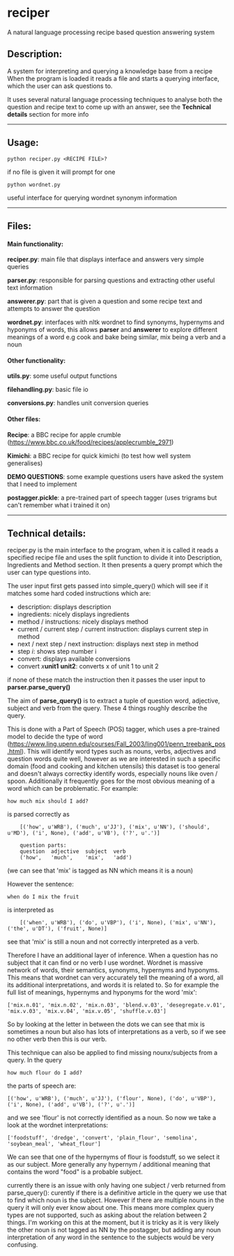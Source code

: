 # reciper
A natural language processing recipe based question answering system

## Description:

A system for interpreting and querying a knowledge base from a recipe
When the program is loaded it reads a file and starts a querying interface, which the 
user can ask questions to.

It uses several natural language processing techniques to analyse both the question and recipe text to come up with an answer, see the **Technical details** section for more info

-------------------------------------------------
## Usage:

	python reciper.py <RECIPE FILE>?

if no file is given it will prompt for one

	python wordnet.py

useful interface for querying wordnet synonym information


-------------------------------------------------
## Files:

#### Main functionality:

**reciper.py**: main file that displays interface and answers very simple queries

**parser.py**: responsible for parsing questions and extracting other useful text information

**answerer.py**: part that is given a question and some recipe text and attempts to answer the question

**wordnet.py**: interfaces with nltk wordnet to find synonyms, hypernyms and hyponyms of words, this allows **parser** and **answerer** to explore different meanings of a word e.g cook and bake being similar, mix being a verb and a noun

#### Other functionality:

**utils.py**: some useful output functions

**filehandling.py**: basic file io

**conversions.py**: handles unit conversion queries

#### Other files:

**Recipe**: a BBC recipe for apple crumble (https://www.bbc.co.uk/food/recipes/applecrumble_2971)

**Kimichi**: a BBC recipe for quick kimichi (to test how well system generalises)

**DEMO QUESTIONS**: some example questions users have asked the system that I need to implement

**postagger.pickle**: a pre-trained part of speech tagger (uses trigrams but can't remember what i trained it on)



-------------------------------------------------
## Technical details:

reciper.py is the main interface to the program, when it is called it reads a specified recipe file and uses the split function to divide it into Description, Ingredients and Method section. It then presents a query prompt which the user can type questions into.

The user input first gets passed into simple_query() which will see if it matches some hard coded instructions which are:

 - description: displays description
 - ingredients: nicely displays ingredients
 - method / instructions: nicely displays method
 - current / current step / current instruction: displays current step in method
 - next / next step / next instruction: displays next step in method
 - step *i*: shows step number i
 - convert: displays available conversions
 - convert *x***unit1** **unit2**: converts x of unit 1 to unit 2

if none of these match the instruction then it passes the user input to **parser.parse_query()**

The aim of **parse_query()** is to extract a tuple of question word, adjective, subject and verb from the query. These 4 things roughly describe the query. 

This is done with a Part of Speech (POS) tagger, which uses a pre-trained model to decide the type of word (https://www.ling.upenn.edu/courses/Fall_2003/ling001/penn_treebank_pos.html).
 This will identify word types such as nouns, verbs, adjectives and question words quite well, however as we are interested in such a specific domain (food and cooking and kitchen utensils) this dataset is too general and doesn't always correctky identify words, especially nouns like oven / spoon. Additionally it frequently goes for the most obvious meaning of a word which can be problematic. For example:

	how much mix should I add?


is parsed correctly as 

```
	[('how', u'WRB'), ('much', u'JJ'), ('mix', u'NN'), ('should', u'MD'), ('i', None), ('add', u'VB'), ('?', u'.')]

	question parts: 
	question  adjective  subject  verb
	('how',   'much',    'mix',   'add')

```
 
(we can see that 'mix' is tagged as NN which means it is a noun) 

However the sentence:

	when do I mix the fruit
is interpreted as
```
	[('when', u'WRB'), ('do', u'VBP'), ('i', None), ('mix', u'NN'), ('the', u'DT'), ('fruit', None)]
```

see that 'mix' is still a noun and not correctly interpreted as a verb.

Therefore I have an additional layer of inference. When a question has no subject that it can find or no verb I use wordnet.
Wordnet is massive network of words, their semantics, synonyms, hypernyms and hyponyms.
This means that wordnet can very accurately tell the meaning of a word, all its additional interpretations, and words it is related to. So for example the full list of meanings, hypernyms and hyponyms for the word 'mix': 
	
	['mix.n.01', 'mix.n.02', 'mix.n.03', 'blend.v.03', 'desegregate.v.01', 'mix.v.03', 'mix.v.04', 'mix.v.05', 'shuffle.v.03']

So by looking at the letter in between the dots we can see that mix is sometimes a noun but also has lots of interpretations as a verb, so if we see no other verb then this is our verb.

This technique can also be applied to find missing nounx/subjects from a query. In the query

	how much flour do I add?

the parts of speech are:

	[('how', u'WRB'), ('much', u'JJ'), ('flour', None), ('do', u'VBP'), ('i', None), ('add', u'VB'), ('?', u'.')]

and we see 'flour' is not correctly identified as a noun. So now we take a look at the wordnet interpretations:

	['foodstuff', 'dredge', 'convert', 'plain_flour', 'semolina', 'soybean_meal', 'wheat_flour']

We can see that one of the hypernyms of flour is foodstuff, so we select it as our subject. More generally any hypernym / additional meaning that contains the word "food" is a probable subject.

currently there is an issue with only having one subject / verb returned from parse_query(): curently if there is a definitive article in the query we use that to find which noun is the subject. However if there are multiple nouns in the query it will only ever know about one. This means more complex query types are not supported, such as asking about the relation between 2 things. I'm working on this at the moment, but it is tricky as it is very likely the other noun is not tagged as NN by the postagger, but adding any noun interpretation of any word in the sentence to the subjects would be very confusing.
